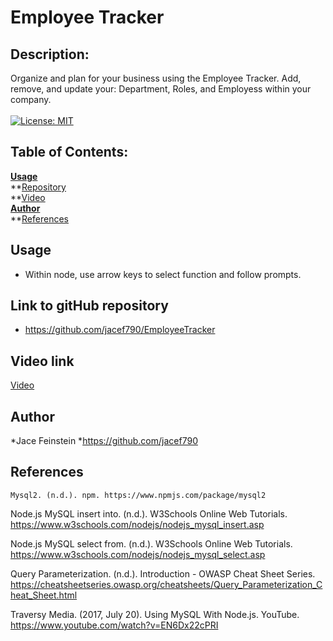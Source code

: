 # Employee Tracker

## Description:
Organize and plan for your business using the Employee Tracker. Add, remove, and update your: Department, Roles, and Employess within your company. <br /> <br />
[![License: MIT](https://img.shields.io/badge/License-MIT-yellow.svg)](https://opensource.org/licenses/MIT)

## Table of Contents:

  **[Usage](#Usage)** <br />
  **[Repository](#link-to-github-repository)<br />
  **[Video](#video-link)<br />
  **[Author](#author)** <br />
  **[References](#references) <br />

## Usage
* Within node, use arrow keys to select function and follow prompts.

## Link to gitHub repository
* https://github.com/jacef790/EmployeeTracker

## Video link
<a href="https://drive.google.com/file/d/19jTrbWZlDgVMGNwUkRiEJaJD5Dgv86H_/view?usp=sharing">Video</a>


## Author
 *Jace Feinstein
 *https://github.com/jacef790

 ## References
    Mysql2. (n.d.). npm. https://www.npmjs.com/package/mysql2

Node.js MySQL insert into. (n.d.). W3Schools Online Web Tutorials. https://www.w3schools.com/nodejs/nodejs_mysql_insert.asp

Node.js MySQL select from. (n.d.). W3Schools Online Web Tutorials. https://www.w3schools.com/nodejs/nodejs_mysql_select.asp

Query Parameterization. (n.d.). Introduction - OWASP Cheat Sheet Series. https://cheatsheetseries.owasp.org/cheatsheets/Query_Parameterization_Cheat_Sheet.html

Traversy Media. (2017, July 20). Using MySQL With Node.js. YouTube. https://www.youtube.com/watch?v=EN6Dx22cPRI